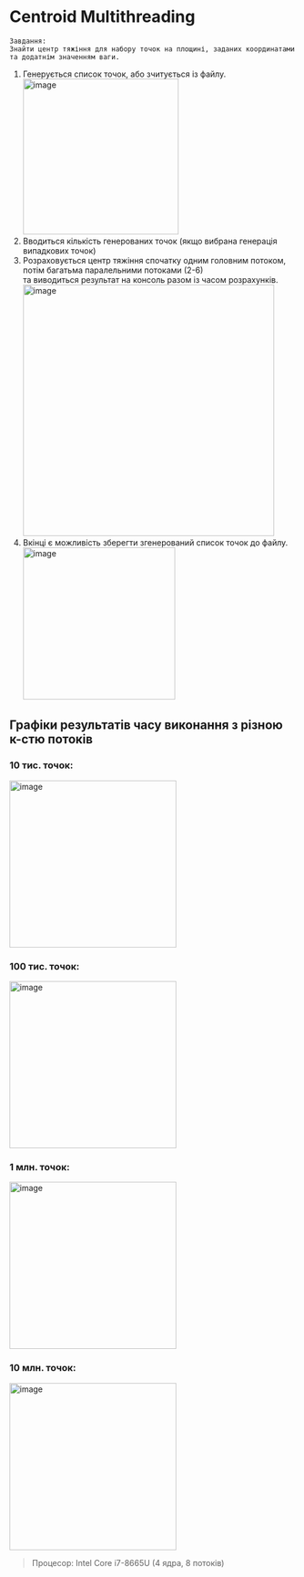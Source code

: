 # Centroid Multithreading

`Завдання:`</br>
`Знайти центр тяжіння для набору точок на площині, заданих координатами та додатнім значенням ваги.`

1.  Генерується список точок, або зчитується із файлу. </br>
    <img width="273" alt="image" src="https://github.com/pmrochko/centroid-multithreading/assets/106275010/b02a1ee1-376b-4e06-b7bc-2cc1095ce90a"></br>
2.  Вводиться кількість генерованих точок (якщо вибрана генерація випадкових точок) </br>
3.  Розраховується центр тяжіння спочатку одним головним потоком, </br>
    потім багатьма паралельними потоками (2-6) </br> 
    та виводиться результат на консоль разом із часом розрахунків.</br>
    <img width="441" alt="image" src="https://github.com/pmrochko/centroid-multithreading/assets/106275010/fc4e9dd5-8380-45b6-8fd6-9587bce4b19d"></br>
4.  Вкінці є можливість зберегти згенерований список точок до файлу.</br>
    <img width="267" alt="image" src="https://github.com/pmrochko/centroid-multithreading/assets/106275010/9639360e-fc58-4549-acc3-046f7fbcf581"></br>
    
## Графіки результатів часу виконання з різною к-стю потоків
### 10 тис. точок:
  <img width="293" alt="image" src="https://github.com/pmrochko/centroid-multithreading/assets/106275010/fec90f0c-fb17-4002-885d-85c4951094c4"></br>
### 100 тис. точок:
  <img width="293" alt="image" src="https://github.com/pmrochko/centroid-multithreading/assets/106275010/64a81d89-c8aa-4a52-9491-b3d8ad24b999"></br>
### 1 млн. точок: 
  <img width="293" alt="image" src="https://github.com/pmrochko/centroid-multithreading/assets/106275010/ed2084a8-06e2-459b-a222-bb193f36ea32"></br>
### 10 млн. точок: 
  <img width="293" alt="image" src="https://github.com/pmrochko/centroid-multithreading/assets/106275010/0ff9bfc2-0bc9-4b37-8711-9da3b1147ad1"></br>
> Процесор: Intel Core i7-8665U (4 ядра, 8 потоків)
